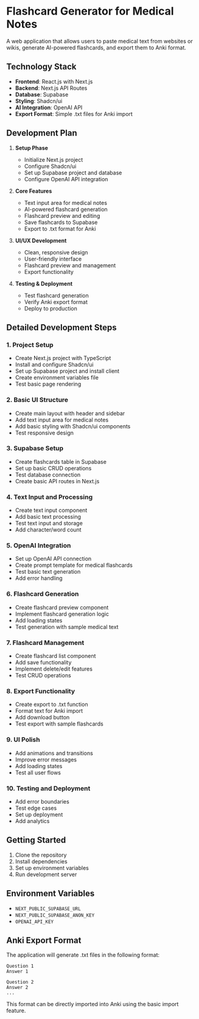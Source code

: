 # Flashcard Generator for Medical Notes

A web application that allows users to paste medical text from websites or wikis, generate AI-powered flashcards, and export them to Anki format.

## Technology Stack

- **Frontend**: React.js with Next.js
- **Backend**: Next.js API Routes
- **Database**: Supabase
- **Styling**: Shadcn/ui
- **AI Integration**: OpenAI API
- **Export Format**: Simple .txt files for Anki import

## Development Plan

1. **Setup Phase**
   - Initialize Next.js project
   - Configure Shadcn/ui
   - Set up Supabase project and database
   - Configure OpenAI API integration

2. **Core Features**
   - Text input area for medical notes
   - AI-powered flashcard generation
   - Flashcard preview and editing
   - Save flashcards to Supabase
   - Export to .txt format for Anki

3. **UI/UX Development**
   - Clean, responsive design
   - User-friendly interface
   - Flashcard preview and management
   - Export functionality

4. **Testing & Deployment**
   - Test flashcard generation
   - Verify Anki export format
   - Deploy to production

## Detailed Development Steps

### 1. Project Setup
- Create Next.js project with TypeScript
- Install and configure Shadcn/ui
- Set up Supabase project and install client
- Create environment variables file
- Test basic page rendering

### 2. Basic UI Structure
- Create main layout with header and sidebar
- Add text input area for medical notes
- Add basic styling with Shadcn/ui components
- Test responsive design

### 3. Supabase Setup
- Create flashcards table in Supabase
- Set up basic CRUD operations
- Test database connection
- Create basic API routes in Next.js

### 4. Text Input and Processing
- Create text input component
- Add basic text processing
- Test text input and storage
- Add character/word count

### 5. OpenAI Integration
- Set up OpenAI API connection
- Create prompt template for medical flashcards
- Test basic text generation
- Add error handling

### 6. Flashcard Generation
- Create flashcard preview component
- Implement flashcard generation logic
- Add loading states
- Test generation with sample medical text

### 7. Flashcard Management
- Create flashcard list component
- Add save functionality
- Implement delete/edit features
- Test CRUD operations

### 8. Export Functionality
- Create export to .txt function
- Format text for Anki import
- Add download button
- Test export with sample flashcards

### 9. UI Polish
- Add animations and transitions
- Improve error messages
- Add loading states
- Test all user flows

### 10. Testing and Deployment
- Add error boundaries
- Test edge cases
- Set up deployment
- Add analytics

## Getting Started

1. Clone the repository
2. Install dependencies
3. Set up environment variables
4. Run development server

## Environment Variables

- `NEXT_PUBLIC_SUPABASE_URL`
- `NEXT_PUBLIC_SUPABASE_ANON_KEY`
- `OPENAI_API_KEY`

## Anki Export Format

The application will generate .txt files in the following format:
```
Question 1
Answer 1

Question 2
Answer 2
...
```

This format can be directly imported into Anki using the basic import feature.
